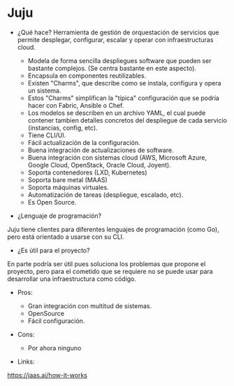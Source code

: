 # Juju

- ¿Qué hace?
Herramienta de gestión de orquestación de servicios que permite desplegar, configurar, escalar y operar con infraestructuras cloud.

  - Modela de forma sencilla despliegues software que pueden ser bastante complejos. (Se centra bastante en este aspecto).
  - Encapsula en componentes reutilizables.
  - Existen "Charms", que describe como se instala, configura y opera un sistema.
  - Estos "Charms" simplifican la "típica" configuración que se podría hacer con Fabric, Ansible o Chef.
  - Los modelos se describen en un archivo YAML, el cual puede contener tambien detalles concretos del despliegue de cada servicio (instancias, config, etc).
  - Tiene CLI/UI.
  - Fácil actualización de la configuración.
  - Buena integración de actualizaciones de software. 
  - Buena integración con sistemas cloud (AWS, Microsoft Azure, Google Cloud, OpenStack, Oracle Cloud, Joyent).
  - Soporta contenedores (LXD, Kubernetes)
  - Soporta bare metal (MAAS)
  - Soporta máquinas virtuales.
  - Automatización de tareas (despliegue, escalado, etc).
  - Es Open Source.



- ¿Lenguaje de programación?

Juju tiene clientes para diferentes lenguajes de programación (como Go), pero está orientado a usarse con su CLI.

- ¿Es útil para el proyecto?

En parte podría ser útil pues soluciona los problemas que propone el proyecto, pero para el cometido que se requiere no se puede usar para desarrollar una infraestructura como código.

- Pros:
  - Gran integración con multitud de sistemas.
  - OpenSource
  - Fácil configuración.

- Cons:
  - Por ahora ninguno

- Links:

https://jaas.ai/how-it-works